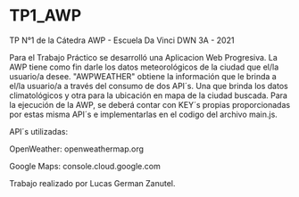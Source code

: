 # TP1_AWP
TP N°1 de la Cátedra AWP - Escuela Da Vinci DWN 3A - 2021

Para el Trabajo Práctico se desarrolló una Aplicacion Web Progresiva.
La AWP tiene como fin darle los datos meteorológicos de la ciudad que el/la usuario/a desee.
"AWPWEATHER" obtiene la información que le brinda a el/la usuario/a a través del consumo de dos API´s. Una que brinda los datos climatológicos y otra para la ubicación en mapa de la ciudad buscada.
Para la ejecución de la AWP, se deberá contar con KEY´s propias proporcionadas por estas misma API´s e implementarlas en el codigo del archivo main.js.

API´s utilizadas:

OpenWeather: openweathermap.org

Google Maps: console.cloud.google.com

Trabajo realizado por Lucas German Zanutel.



